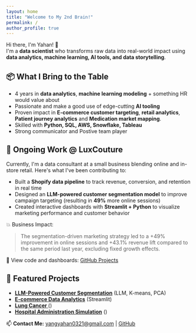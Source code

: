 ```yaml
---
layout: home
title: "Welcome to My 2nd Brain!"
permalink: /
author_profile: true
---
```


Hi there, I'm Yahan! 👋  
I'm a **data scientist** who transforms raw data into real-world impact using **data analytics, machine learning, AI tools, and data storytelling**.

## 📦 What I Bring to the Table

- 4 years in **data analytics**, **machine learning modeling** + something HR would value about
- Passionate and make a good use of edge-cutting **AI tooling**
- Proven impact in **E-commerce customer targeting**, **retail analytics**, **Patient journey analytics** and **Medication market mapping**.
- Skilled with **Python, SQL, AWS, Snowflake, Tableau**
- Strong communicator and Postive team player

## 🧠 Ongoing Work @ LuxCouture

Currently, I'm a data consultant at a small business blending online and in-store retail. Here's what I've been contributing to:

- Built a **Shopify data pipeline** to track revenue, conversion, and retention in real time
- Designed an **LLM-powered customer segmentation model** to improve campaign targeting (resulting in **49%** more online sessions)
- Created interactive dashboards with **Streamlit + Python** to visualize marketing performance and customer behavior

💥 Business Impact:
> The segmentation-driven marketing strategy led to a +49% improvement in online sessions and +43.1% revenue lift compared to the same period last year, excluding fixed growth effects.

📁 View code and dashboards: [GitHub Projects](https://github.com/amber-y321)

## 📌 Featured Projects
- **[LLM-Powered Customer Segmentation](#)** (LLM, K-means, PCA)
- **[E-commerce Data Analytics](#)** (Streamlit)
- **[Lung Cancer ](#)** ()
- **[Hospital Administration Simulation](#)** ()

📫 **Contact Me:** [yangyahan0321@gmail.com](mailto:yangyahan0321@gmail.com) | [GitHub](https://github.com/amber-y321)
